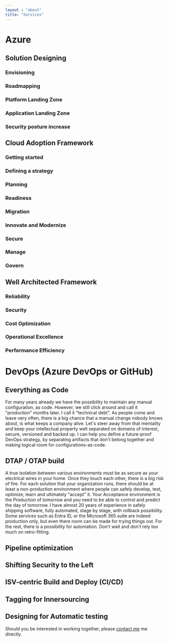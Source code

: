 ```yaml
---
layout : "about"
title: "Services"
---
```


# Azure 
## Solution Designing
### Envisioning
### Roadmapping
### Platform Landing Zone
### Application Landing Zone
### Security posture increase

## Cloud Adoption Framework
### Getting started
### Defining a strategy
### Planning
### Readiness
### Migration
### Innovate and Modernize
### Secure
### Manage
### Govern

## Well Architected Framework
### Reliability
### Security
### Cost Optimization
### Operational Excellence
### Performance Efficiency

# DevOps (Azure DevOps or GitHub)
## Everything as Code
For many years already we have the possibility to maintain any manual configuration, as code. 
However, we still click around and call it "production" months later. I call it "technical debt".
As people come and leave very often, there is a big chance that a manual change nobody knows about, is what keeps a company alive.
Let's steer away from that mentality and keep your intellectual property well separated on domains of interest, secure, versioned and backed up.
I can help you define a future-proof DevOps strategy, by separating artifacts that don't belong together and making logical room for configurations-as-code.

## DTAP / OTAP build
A true isolation between various environments must be as secure as your electrical wires in your home. Once they touch each other, there is a big risk of fire.
For each solution that your organization runs, there should be at least a non-production environment where people can safely develop, test, optimize, learn and ultimately "accept" it.
Your Acceptance environment is the Production of tomorrow and you need to be able to control and predict the day of tomorrow.
I have almost 20 years of experience in safely shipping software, fully automated, stage by stage, with rollback possibility.
Some services such as Entra ID, or the Microsoft 365 suite are indeed production only, but even there room can be made for trying things out.
For the rest, there is a possibility for automation. 
Don't wait and don't rely too much on retro-fitting.

## Pipeline optimization
## Shifting Security to the Left
## ISV-centric Build and Deploy (CI/CD)
## Tagging for Innersourcing
## Designing for Automatic testing

Should you be interested in working together, please [contact me](/contact/) me directly.